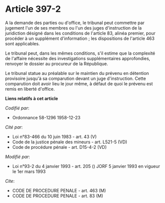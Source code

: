 # Article 397-2

A la demande des parties ou d'office, le tribunal peut commettre par jugement l'un de ses membres ou l'un des juges
d'instruction de la juridiction désigné dans les conditions de l'article 83, alinéa premier, pour procéder à un supplément
d'information ; les dispositions de l'article 463 sont applicables.

Le tribunal peut, dans les mêmes conditions, s'il estime que la complexité de l'affaire nécessite des investigations
supplémentaires approfondies, renvoyer le dossier au procureur de la République.

Le tribunal statue au préalable sur le maintien du prévenu en détention provisoire jusqu'à sa comparution devant un juge
d'instruction. Cette comparution doit avoir lieu le jour même, à défaut de quoi le prévenu est remis en liberté d'office.

**Liens relatifs à cet article**

_Codifié par_:

  - Ordonnance 58-1296 1958-12-23

_Cité par_:

  - Loi n°83-466 du 10 juin 1983 - art. 43 (V)
  - Code de la justice pénale des mineurs - art. L521-5 (VD)
  - Code de procédure pénale - art. D15-4-2 (VD)

_Modifié par_:

  - Loi n°93-2 du 4 janvier 1993 - art. 205 () JORF 5 janvier 1993 en vigueur le 1er mars 1993

_Cite_:

  - CODE DE PROCEDURE PENALE - art. 463 (M)
  - CODE DE PROCEDURE PENALE - art. 83 (M)

